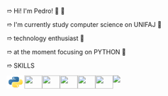 ➱ Hi! I'm Pedro! 🚀 🐉

➱ I'm currently study computer science on UNIFAJ 🏁

➱ technology enthusiast 📡

➱ at the moment focusing on PYTHON 🐍

➱ SKILLS




<img align="left" height="30" width="40" src="https://raw.githubusercontent.com/devicons/devicon/master/icons/python/python-original.svg">
<img align="left" height="30" width="40"  src="https://cdn.jsdelivr.net/gh/devicons/devicon/icons/pandas/pandas-original.svg">
<img align="left" height="30" width="40" src="https://cdn.jsdelivr.net/gh/devicons/devicon/icons/c/c-original.svg" />
<img align="left" height="30" width="40" src="https://cdn.jsdelivr.net/gh/devicons/devicon/icons/cplusplus/cplusplus-original.svg" />
<img align="left" height="30" width="40" src="https://cdn.jsdelivr.net/gh/devicons/devicon/icons/linux/linux-original.svg" />
<img align="left" height="30" width="40" src="https://cdn.jsdelivr.net/gh/devicons/devicon/icons/msdos/msdos-original.svg" />


<img align="left" src="https://github-readme-stats.vercel.app/api/top-langs/?username=salzani&layout=compact&theme=midnight-purple">
